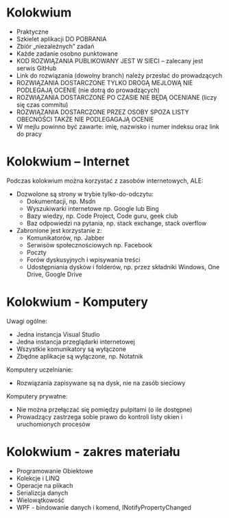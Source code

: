 # Kolokwium

* Praktyczne
* Szkielet aplikacji DO POBRANIA
* Zbiór „niezależnych” zadań
* Każde zadanie osobno punktowane
* KOD ROZWIĄZANIA PUBLIKOWANY JEST W SIECI – zalecany jest serwis GitHub
* Link do rozwiązania (dowolny branch) należy przesłać do prowadzących
* ROZWIĄZANIA DOSTARCZONE TYLKO DROGĄ MEJLOWĄ NIE PODLEGAJĄ OCENIE (nie dotrą do prowadzących)
* ROZWIĄZANIA DOSTARCZONE PO CZASIE NIE BĘDĄ OCENIANE (liczy się czas commitu)
* ROZWIĄZANIA DOSTARCZONE PRZEZ OSOBY SPOZA LISTY OBECNOŚCI TAKŻE NIE PODLEGAGAJĄ OCENIE
* W mejlu powinno być zawarte: imię, nazwisko i numer indeksu oraz link do pracy

# Kolokwium – Internet

Podczas kolokwium można korzystać z zasobów internetowych, ALE:
* Dozwolone są strony w trybie tylko-do-odczytu:
  * Dokumentacji, np. Msdn
  * Wyszukiwarki internetowe np. Google lub Bing
  * Bazy wiedzy, np. Code Project, Code guru, geek club
  * Baz odpowiedzi na pytania, np. stack exchange, stack overflow
* Zabronione jest korzystanie z:
  * Komunikatorów, np. Jabber
  * Serwisów społecznościowych np. Facebook
  * Poczty
  * Forów dyskusyjnych i wpisywania treści
  * Udostępniania dysków i folderów, np. przez składniki Windows, One Drive, Google Drive

# Kolokwium - Komputery
Uwagi ogólne:
* Jedna instancja Visual Studio
* Jedna instancja przeglądarki internetowej
* Wszystkie komunikatory są wyłączone
* Zbędne aplikacje są wyłączone, np. Notatnik

Komputery uczelnianie:
* Rozwiązania zapisywane są na dysk, nie na zasób sieciowy

Komputery prywatne:
* Nie można przełączać się pomiędzy pulpitami (o ile dostępne)
* Prowadzący zastrzega sobie prawo do kontroli listy okien i uruchomionych procesów

# Kolokwium - zakres materiału
* Programowanie Obiektowe
* Kolekcje i LINQ
* Operacje na plikach
* Serializcja danych
* Wielowątkowość
* WPF - bindowanie danych i komend, INotifyPropertyChanged





